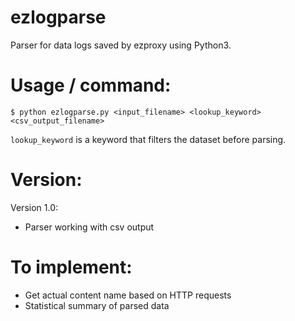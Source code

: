 # ezlogparse
Parser for data logs saved by ezproxy using Python3.

# Usage / command:
`$ python ezlogparse.py <input_filename> <lookup_keyword> <csv_output_filename>`

`lookup_keyword` is a keyword that filters the dataset before parsing.

# Version:

Version 1.0:
  - Parser working with csv output
  
# To implement:

- Get actual content name based on HTTP requests
- Statistical summary of parsed data
